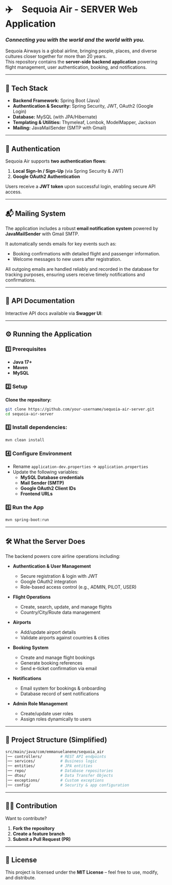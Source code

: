 # ✈️ &ensp; Sequoia Air - SERVER Web Application

### *Connecting you with the world and the world with you.*

Sequoia Airways is a global airline, bringing people, places, and diverse cultures closer together for more than 20 years.  
This repository contains the **server-side backend application** powering flight management, user authentication, booking, and notifications.

---

## 🚀 Tech Stack
- **Backend Framework:** Spring Boot (Java)
- **Authentication & Security:** Spring Security, JWT, OAuth2 (Google Login)
- **Database:** MySQL (with JPA/Hibernate)
- **Templating & Utilities:** Thymeleaf, Lombok, ModelMapper, Jackson
- **Mailing:** JavaMailSender (SMTP with Gmail)

---

## 🔑 Authentication
Sequoia Air supports **two authentication flows**:
1. **Local Sign-In / Sign-Up** (via Spring Security & JWT)
2. **Google OAuth2 Authentication**

Users receive a **JWT token** upon successful login, enabling secure API access.

---

## 📬 Mailing System
The application includes a robust **email notification system** powered by **JavaMailSender** with Gmail SMTP.

It automatically sends emails for key events such as:
- Booking confirmations with detailed flight and passenger information.
- Welcome messages to new users after registration.

All outgoing emails are handled reliably and recorded in the database for tracking purposes, ensuring users receive timely notifications and confirmations.


---

## 📖 API Documentation
Interactive API docs available via **Swagger UI**:

---

## ⚙️ Running the Application

### 1️⃣ Prerequisites
- **Java 17+**
- **Maven**
- **MySQL**


### 2️⃣ Setup

**Clone the repository:**
```bash
git clone https://github.com/your-username/sequoia-air-server.git
cd sequoia-air-server
```


### 3️⃣ Install dependencies:

```bash
mvn clean install
```


### 4️⃣ Configure Environment

- Rename `application-dev.properties` → `application.properties`
- Update the following variables:
    - **MySQL Database credentials**
    - **Mail Sender (SMTP)**
    - **Google OAuth2 Client IDs**
    - **Frontend URLs**


### 5️⃣ Run the App

```bash
mvn spring-boot:run
```


---

## 🛠️ What the Server Does

The backend powers core airline operations including:

- **Authentication & User Management**
    - Secure registration & login with JWT
    - Google OAuth2 integration
    - Role-based access control (e.g., ADMIN, PILOT, USER)

- **Flight Operations**
    - Create, search, update, and manage flights
    - Country/City/Route data management

- **Airports**
    - Add/update airport details
    - Validate airports against countries & cities

- **Booking System**
    - Create and manage flight bookings
    - Generate booking references
    - Send e-ticket confirmation via email

- **Notifications**
    - Email system for bookings & onboarding
    - Database record of sent notifications

- **Admin Role Management**
    - Create/update user roles
    - Assign roles dynamically to users


---

## 📂 Project Structure (Simplified)

```bash
src/main/java/com/emmanuelanene/sequoia_air
│── controllers/        # REST API endpoints
│── services/           # Business logic
│── entities/           # JPA entities
│── repo/               # Database repositories
│── dtos/               # Data Transfer Objects
│── exceptions/         # Custom exceptions
│── config/             # Security & app configuration
```

---

## 🧑‍💻 Contribution

Want to contribute?

1. **Fork the repository**
2. **Create a feature branch**
3. **Submit a Pull Request (PR)**


---

## 📜 License

This project is licensed under the **MIT License** – feel free to use, modify, and distribute.
